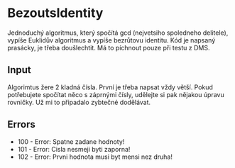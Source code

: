 # BezoutsIdentity
Jednoduchý algoritmus, který spočítá gcd (nejvetsiho spoledneho delitele), vypíše Euklidův algoritmus a vypíše bezrůtovu identitu.
Kód je napsaný prasácky, je třeba doušlechtit. Má to píchnout pouze při testu z DMS.

## Input
Algorimtus žere 2 kladná čísla. První je třeba napsat vždy větší. Pokud potřebujete spočítat něco s záprnými čísly, udělejte si pak nějakou úpravu rovničky. Už mi to připadalo zybtečné dodělávat.

## Errors
<ul>
  <li>100 - Error: Spatne zadane hodnoty!</li>
  <li>101 - Error: Cisla nesmeji byti zaporna!</li>
  <li>102 - Error: Prvni hodnota musi byt mensi nez druha!</li>
 </ul>
